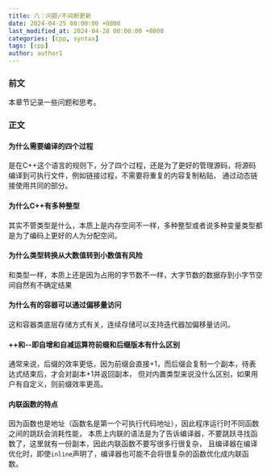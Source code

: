 ```yaml
---
title: 八：问题/不间断更新
date: 2024-04-25 00:00:00 +0800
last_modified_at: 2024-04-28 00:00:00 +0800
categories: [cpp, syntax]
tags: [cpp]
author: author1
---
```


### 前文

本章节记录一些问题和思考。

### 正文

#### 为什么需要编译的四个过程

是在C++这个语言的规则下，分了四个过程，还是为了更好的管理源码，将源码编译到可执行文件，例如链接过程，不需要将重复的内容复制粘贴，
通过动态链接使用共同的部分。

#### 为什么C++有多种整型

其实不管类型是什么，本质上是内存空间不一样，多种整型或者说多种变量类型都是为了编码上更好的人为分配空间。

#### 为什么类型转换从大数值转到小数值有风险

和类型一样，本质上还是因为占用的字节数不一样，大字节数的数据存到小字节空间自然有不确定结果

#### 为什么有的容器可以通过偏移量访问

这和容器类底层存储方式有关，连续存储可以支持迭代器加偏移量访问。

#### ++和--即自增和自减运算符前缀和后缀版本有什么区别

通常来说，后缀的效率更低，因为前缀会直接+1，而后缀会复制一个副本，待表达式结束后，才会对副本+1并返回副本，
但对内置类型来说没什么区别，如果用户有自定义，则前缀效率更高。

#### 内联函数的特点

因为函数也是地址（函数名是第一个可执行代码地址），因此程序运行时不同函数之间的跳跃会消耗性能，
本质上内联的语法是为了告诉编译器，不要跳跃寻找函数了，这里就有一份副本，因此内联函数不要写很多行很复杂，
且编译器在编译优化时，即使`inline`声明了，编译器也可能不会将很复杂的函数优化成内联函数。
